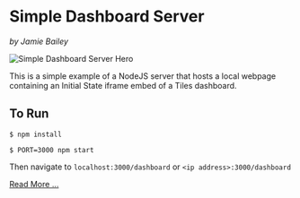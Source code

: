 # Simple Dashboard Server
_by Jamie Bailey_

![Simple Dashboard Server Hero](https://github.com/InitialState/simple-dashboard-server/wiki/img/simple_tv_dashboard_hero.jpg)

This is a simple example of a NodeJS server that hosts a local webpage containing an Initial State iframe embed of a Tiles dashboard.

## To Run

`$ npm install`

`$ PORT=3000 npm start`

Then navigate to `localhost:3000/dashboard` or `<ip address>:3000/dashboard`

[Read More ...](https://github.com/initialstate/simple-dashboard-server/wiki)
